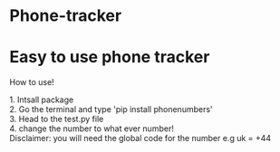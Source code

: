 # Phone-tracker
<h1>Easy to use phone tracker</h1>
<p>How to use!</p>
<p>1. Intsall package<br>2. Go the terminal and type 'pip install phonenumbers'<br>3. Head to the test.py file<br>4. change the number to what ever number!<br>Disclaimer: you will need the global code for the number e.g uk = +44</p>
